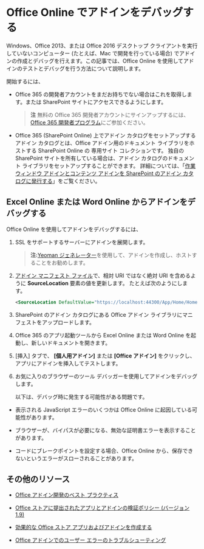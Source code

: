 
# Office Online でアドインをデバッグする


Windows、Office 2013、または Office 2016 デスクトップ クライアントを実行していないコンピューター (たとえば、Mac で開発を行っている場合) でアドインの作成とデバッグを行えます。この記事では、Office Online を使用してアドインのテストとデバッグを行う方法について説明します。 

開始するには、


- Office 365 の開発者アカウントをまだお持ちでない場合はこれを取得します。または SharePoint サイトにアクセスできるようにします。
    
     >**注** 無料の Office 365 開発者アカウントにサインアップするには、[Office 365 開発者プログラム](https://dev.office.com/devprogram)にご参加ください。
     
- Office 365 (SharePoint Online) 上でアドイン カタログをセットアップする アドイン カタログとは、Office アドイン用のドキュメント ライブラリをホストする SharePoint Online の 専用サイト コレクションです。 独自の SharePoint サイトを所有している場合は、アドイン カタログのドキュメント ライブラリをセットアップすることができます。 詳細については、「[作業ウィンドウ アドインとコンテンツ アドインを SharePoint のアドイン カタログに発行する](../publish/publish-task-pane-and-content-add-ins-to-an-add-in-catalog.md)」をご覧ください。
    

## Excel Online または Word Online からアドインをデバッグする

Office Online を使用してアドインをデバッグするには、


1. SSL をサポートするサーバーにアドインを展開します。
    
     >**注:**[Yeoman ジェネレーター](https://github.com/OfficeDev/generator-office)を使用して、アドインを作成し、ホストすることをお勧めします。
     
2. [アドイン マニフェスト ファイル](../../docs/overview/add-in-manifests.md)で、相対 URI ではなく絶対 URI を含めるように **SourceLocation** 要素の値を更新します。 たとえば次のようにします。
    
    ```xml
    <SourceLocation DefaultValue="https://localhost:44300/App/Home/Home.html" />
    ```
    
3. SharePoint のアドイン カタログにある Office アドイン ライブラリにマニフェストをアップロードします。
    
4. Office 365 のアプリ起動ツールから Excel Online または Word Online を起動し、新しいドキュメントを開きます。
    
5. [挿入] タブで、 **[個人用アドイン]** または **[Office アドイン]** をクリックし、アプリにアドインを挿入してテストします。
    
6. お気に入りのブラウザーのツール デバッガーを使用してアドインをデバッグします。
    
    以下は、デバッグ時に発生する可能性がある問題です。
    
  - 表示される JavaScript エラーのいくつかは Office Online に起因している可能性があります。
    
  - ブラウザーが、バイパスが必要になる、無効な証明書エラーを表示することがあります。
    
  - コードにブレークポイントを設定する場合、Office Online から、保存できないというエラーがスローされることがあります。
    

## その他のリソース


- [Office アドイン開発のベスト プラクティス](../overview/add-in-development-best-practices.md)
    
- [Office ストアに提出されたアプリとアドインの検証ポリシー (バージョン 1.9)](http://msdn.microsoft.com/library/cd90836a-523e-42f5-ab02-5123cdf9fefe%28Office.15%29.aspx)
    
- [効果的な Office ストア アプリおよびアドインを作成する](http://msdn.microsoft.com/library/c66a6e6b-2e96-458f-8f8c-2a499fe942c9%28Office.15%29.aspx)
    
- [Office アドインでのユーザー エラーのトラブルシューティング](../testing/testing-and-troubleshooting.md)
    
